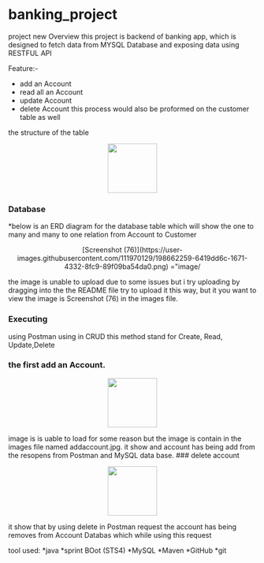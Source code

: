 # banking_project
project new
Overview
this project is backend of banking app, which is designed to fetch data from MYSQL Database and exposing data using RESTFUL API

Feature:-
* add an Account
* read all an Account
* update Account
* delete Account
this process would also be proformed on the customer table as well

the structure of the table 
<p align="center">
	<img src="image/screenshot(72).png" width="100px" height="100px">
</p>


### Database 
*below is an ERD diagram for the database table which will show the one to many and many to one relation from Account to Customer 
<p align="center">
	[Screenshot (76)](https://user-images.githubusercontent.com/111970129/198662259-6419dd6c-1671-4332-8fc9-89f09ba54da0.png)
="image/
</P>
the image is unable to upload due to some issues but i try uploading by dragging into the the README file try to upload it this way, but it you want to view the image is Screenshot (76) in the images file. 

### Executing
using Postman using in CRUD
this method stand for Create, Read, Update,Delete
### the first add an Account.
<p align="center">
	<img src="image/addaccount.jpg" width="100px" height="100px">
</p>
image is is uable to load for some reason but the image is contain in the images file named addaccount.jpg. it show and account has being add from the resopens from Postman and MySQL data base.
### delete account
<p align="center">
	<img src="image/delete_account.jpg" width="100px" height="100px">
</p>
it show that by using delete in Postman request the account has being removes from Account Databas which while using this request 





tool used:
*java
*sprint BOot (STS4)
*MySQL
*Maven
*GitHub
*git
